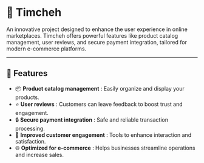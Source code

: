 # 🛒 Timcheh

An innovative project designed to enhance the user experience in online marketplaces. Timcheh offers powerful features like product catalog management, user reviews, and secure payment integration, tailored for modern e-commerce platforms.

---

## 🚀 Features  
- 📦 **Product catalog management** : Easily organize and display your products.  
- ⭐ **User reviews** : Customers can leave feedback to boost trust and engagement.  
- 🔒 **Secure payment integration** : Safe and reliable transaction processing.  
- 💬 **Improved customer engagement** : Tools to enhance interaction and satisfaction.  
- 🌐 **Optimized for e-commerce** : Helps businesses streamline operations and increase sales.  
